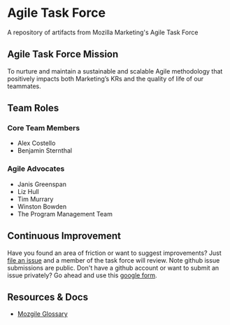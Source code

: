 # Agile Task Force
A repository of artifacts from Mozilla Marketing's Agile Task Force

## Agile Task Force Mission
To nurture and maintain a sustainable and scalable Agile methodology that positively impacts both Marketing’s KRs and the quality of life of our teammates.

## Team Roles

### Core Team Members
* Alex Costello
* Benjamin Sternthal

### Agile Advocates
* Janis Greenspan
* Liz Hull
* Tim Murrary
* Winston Bowden
* The Program Management Team

## Continuous Improvement
Have you found an area of friction or want to suggest improvements? Just [file an issue](https://github.com/mozmeao/agile-task-force/issues/new) and a member of the task force will review. Note github issue submissions are public. Don't have a github account or want to submit an issue privately? Go ahead and use this [google form](https://goo.gl/forms/DE67oz7g9DRDc7ww2).

## Resources & Docs
* [Mozgile Glossary](docs/glossary.md)

